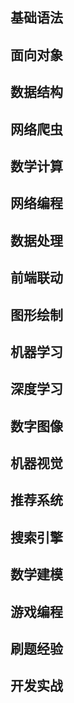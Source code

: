 ## 基础语法
## 面向对象
## 数据结构
## 网络爬虫
## 数学计算
## 网络编程
## 数据处理
## 前端联动
## 图形绘制
## 机器学习
## 深度学习
## 数字图像
## 机器视觉
## 推荐系统
## 搜索引擎
## 数学建模
## 游戏编程
## 刷题经验
## 开发实战
